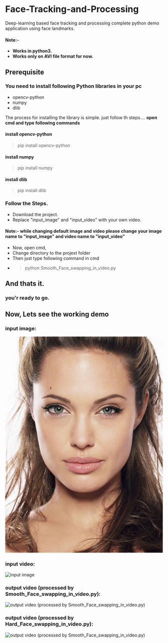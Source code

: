 # Face-Tracking-and-Processing
Deep-learning based face tracking and processing complete python demo application using face landmarks.
#### Note:-
* **Works in python3.**
* **Works only on AVI file format for now.**
## Prerequisite
### **You need to install following Python libraries in your pc**
* opencv-python
* numpy
* dlib

The process for installing the library is simple.
just follow th steps....
**open cmd and type following commands**
#### **install opencv-python**
> pip install opencv-python
#### **install numpy**
> pip install numpy
#### **install dlib**
> pip install dlib

### Follow the Steps.
* Download the project.
* Replace "input_image" and "input_video" with your own video.
#### Note:- while changing default image and video please change your image name to "input_image" and video name to "input_video"

* Now, open cmd,
* Change directory to the projext folder
* Then just type following command in cmd
* > python Smooth_Face_swapping_in_video.py
## And thats it.
### you'r ready to go.

## Now, Lets see the working demo
### input image:
![input image](https://github.com/parthpsp/Face-Tracking-and-Processing/blob/master/input_image.jpg)
### input video:
![input image](https://github.com/parthpsp/Face-Tracking-and-Processing/blob/master/demo_gif/original_video.gif)
### output video (processed by Smooth_Face_swapping_in_video.py):
![output video (processed by Smooth_Face_swapping_in_video.py)](https://github.com/parthpsp/Face-Tracking-and-Processing/blob/master/demo_gif/soft_processed_video.gif)
### output video (processed by Hard_Face_swapping_in_video.py):
![output video (processed by Smooth_Face_swapping_in_video.py)](https://github.com/parthpsp/Face-Tracking-and-Processing/blob/master/demo_gif/hard_processed_video.gif)
